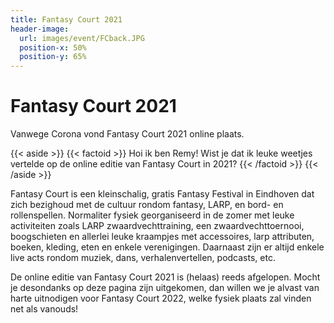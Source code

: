 ```yaml
---
title: Fantasy Court 2021
header-image:
  url: images/event/FCback.JPG
  position-x: 50%
  position-y: 65%
---
```

# Fantasy Court 2021
Vanwege Corona vond Fantasy Court 2021 online plaats.

{{< aside >}}
    {{< factoid >}}
        Hoi ik ben Remy! Wist je dat ik leuke weetjes vertelde op de online editie van Fantasy Court in 2021?
    {{< /factoid >}}
{{< /aside >}}

Fantasy Court is een kleinschalig, gratis Fantasy Festival in Eindhoven dat zich bezighoud met de cultuur rondom fantasy, LARP, en bord- en rollenspellen. Normaliter fysiek georganiseerd in de zomer met leuke activiteiten zoals LARP zwaardvechttraining, een zwaardvechttoernooi, boogschieten en allerlei leuke kraampjes met accessoires, larp attributen, boeken, kleding, eten en enkele verenigingen. Daarnaast zijn er altijd enkele live acts rondom muziek, dans, verhalenvertellen, podcasts, etc.

De online editie van Fantasy Court 2021 is (helaas) reeds afgelopen. Mocht je desondanks op deze pagina zijn uitgekomen, dan willen we je alvast van harte uitnodigen voor Fantasy Court 2022, welke fysiek plaats zal vinden net als vanouds!
